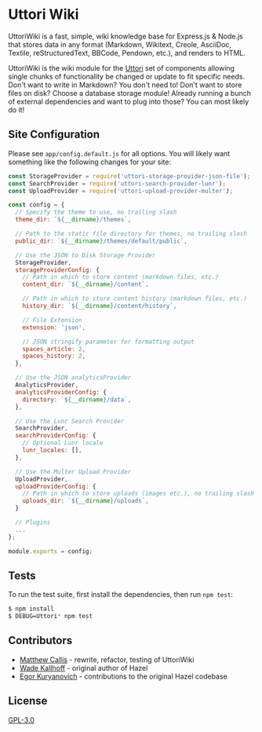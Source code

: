 # Uttori Wiki

UttoriWiki is a fast, simple, wiki knowledge base for Express.js & Node.js that stores data in any format (Markdown, Wikitext, Creole, AsciiDoc, Textile, reStructuredText, BBCode, Pendown, etc.), and renders to HTML.

UttoriWiki is the wiki module for the [Uttori](https://github.com/uttori) set of components allowing single chunks of functionality be changed or update to fit specific needs. Don't want to write in Markdown? You don't need to! Don't want to store files on disk? Choose a database storage module! Already running a bunch of external dependencies and want to plug into those? You can most likely do it!

## Site Configuration

Please see `app/config.default.js` for all options. You will likely want something like the following changes for your site:

```javascript
const StorageProvider = require('uttori-storage-provider-json-file');
const SearchProvider = require('uttori-search-provider-lunr');
const UploadProvider = require('uttori-upload-provider-multer');

const config = {
  // Specify the theme to use, no trailing slash
  theme_dir: `${__dirname}/themes`,

  // Path to the static file directory for themes, no trailing slash
  public_dir: `${__dirname}/themes/default/public`,

  // Use the JSON to Disk Storage Provider
  StorageProvider,
  storageProviderConfig: {
    // Path in which to store content (markdown files, etc.)
    content_dir: `${__dirname}/content`,

    // Path in which to store content history (markdown files, etc.)
    history_dir: `${__dirname}/content/history`,

    // File Extension
    extension: 'json',

    // JSON stringify parameter for formatting output
    spaces_article: 2,
    spaces_history: 2,
  },

  // Use the JSON analyticsProvider
  AnalyticsProvider,
  analyticsProviderConfig: {
    directory: `${__dirname}/data`,
  },

  // Use the Lunr Search Provider
  SearchProvider,
  searchProviderConfig: {
    // Optional Lunr locale
    lunr_locales: [],
  },

  // Use the Multer Upload Provider
  UploadProvider,
  uploadProviderConfig: {
    // Path in which to store uploads (images etc.), no trailing slash
    uploads_dir: `${__dirname}/uploads`,
  }

  // Plugins
  ...
};

module.exports = config;
```

## Tests

To run the test suite, first install the dependencies, then run `npm test`:

```bash
$ npm install
$ DEBUG=Uttori* npm test
```

## Contributors

- [Matthew Callis](https://github.com/MatthewCallis) - rewrite, refactor, testing of UttoriWiki
- [Wade Kallhoff](https://github.com/wkallhof) - original author of Hazel
- [Egor Kuryanovich](https://github.com/Sontan) - contributions to the original Hazel codebase

## License

[GPL-3.0](LICENSE)
